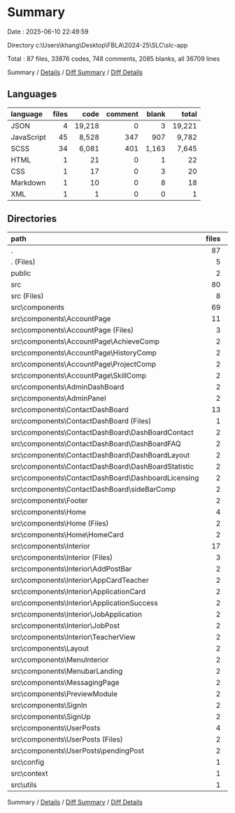 # Summary

Date : 2025-06-10 22:49:59

Directory c:\\Users\\khang\\Desktop\\FBLA\\2024-25\\SLC\\slc-app

Total : 87 files,  33876 codes, 748 comments, 2085 blanks, all 36709 lines

Summary / [Details](details.md) / [Diff Summary](diff.md) / [Diff Details](diff-details.md)

## Languages
| language | files | code | comment | blank | total |
| :--- | ---: | ---: | ---: | ---: | ---: |
| JSON | 4 | 19,218 | 0 | 3 | 19,221 |
| JavaScript | 45 | 8,528 | 347 | 907 | 9,782 |
| SCSS | 34 | 6,081 | 401 | 1,163 | 7,645 |
| HTML | 1 | 21 | 0 | 1 | 22 |
| CSS | 1 | 17 | 0 | 3 | 20 |
| Markdown | 1 | 10 | 0 | 8 | 18 |
| XML | 1 | 1 | 0 | 0 | 1 |

## Directories
| path | files | code | comment | blank | total |
| :--- | ---: | ---: | ---: | ---: | ---: |
| . | 87 | 33,876 | 748 | 2,085 | 36,709 |
| . (Files) | 5 | 19,215 | 0 | 12 | 19,227 |
| public | 2 | 46 | 0 | 2 | 48 |
| src | 80 | 14,615 | 748 | 2,071 | 17,434 |
| src (Files) | 8 | 131 | 30 | 26 | 187 |
| src\\components | 69 | 14,176 | 692 | 1,997 | 16,865 |
| src\\components\\AccountPage | 11 | 2,190 | 42 | 309 | 2,541 |
| src\\components\\AccountPage (Files) | 3 | 1,334 | 22 | 192 | 1,548 |
| src\\components\\AccountPage\\AchieveComp | 2 | 214 | 0 | 29 | 243 |
| src\\components\\AccountPage\\HistoryComp | 2 | 243 | 2 | 28 | 273 |
| src\\components\\AccountPage\\ProjectComp | 2 | 193 | 14 | 32 | 239 |
| src\\components\\AccountPage\\SkillComp | 2 | 206 | 4 | 28 | 238 |
| src\\components\\AdminDashBoard | 2 | 1,669 | 8 | 220 | 1,897 |
| src\\components\\AdminPanel | 2 | 301 | 4 | 45 | 350 |
| src\\components\\ContactDashBoard | 13 | 1,008 | 358 | 170 | 1,536 |
| src\\components\\ContactDashBoard (Files) | 1 | 23 | 9 | 4 | 36 |
| src\\components\\ContactDashBoard\\DashBoardContact | 2 | 251 | 8 | 33 | 292 |
| src\\components\\ContactDashBoard\\DashBoardFAQ | 2 | 157 | 13 | 20 | 190 |
| src\\components\\ContactDashBoard\\DashBoardLayout | 2 | 45 | 3 | 7 | 55 |
| src\\components\\ContactDashBoard\\DashBoardStatistic | 2 | 0 | 303 | 44 | 347 |
| src\\components\\ContactDashBoard\\DashboardLicensing | 2 | 412 | 3 | 46 | 461 |
| src\\components\\ContactDashBoard\\sideBarComp | 2 | 120 | 19 | 16 | 155 |
| src\\components\\Footer | 2 | 162 | 1 | 27 | 190 |
| src\\components\\Home | 4 | 765 | 18 | 114 | 897 |
| src\\components\\Home (Files) | 2 | 276 | 8 | 39 | 323 |
| src\\components\\Home\\HomeCard | 2 | 489 | 10 | 75 | 574 |
| src\\components\\Interior | 17 | 5,221 | 126 | 719 | 6,066 |
| src\\components\\Interior (Files) | 3 | 1,393 | 33 | 181 | 1,607 |
| src\\components\\Interior\\AddPostBar | 2 | 214 | 16 | 40 | 270 |
| src\\components\\Interior\\AppCardTeacher | 2 | 456 | 9 | 60 | 525 |
| src\\components\\Interior\\ApplicationCard | 2 | 1,354 | 34 | 186 | 1,574 |
| src\\components\\Interior\\ApplicationSuccess | 2 | 82 | 0 | 13 | 95 |
| src\\components\\Interior\\JobApplication | 2 | 208 | 1 | 31 | 240 |
| src\\components\\Interior\\JobPost | 2 | 398 | 14 | 57 | 469 |
| src\\components\\Interior\\TeacherView | 2 | 1,116 | 19 | 151 | 1,286 |
| src\\components\\Layout | 2 | 29 | 8 | 6 | 43 |
| src\\components\\MenuInterior | 2 | 157 | 5 | 27 | 189 |
| src\\components\\MenubarLanding | 2 | 68 | 6 | 14 | 88 |
| src\\components\\MessagingPage | 2 | 1,297 | 41 | 166 | 1,504 |
| src\\components\\PreviewModule | 2 | 204 | 2 | 32 | 238 |
| src\\components\\SignIn | 2 | 209 | 14 | 35 | 258 |
| src\\components\\SignUp | 2 | 339 | 44 | 51 | 434 |
| src\\components\\UserPosts | 4 | 557 | 15 | 62 | 634 |
| src\\components\\UserPosts (Files) | 2 | 515 | 15 | 57 | 587 |
| src\\components\\UserPosts\\pendingPost | 2 | 42 | 0 | 5 | 47 |
| src\\config | 1 | 1 | 0 | 0 | 1 |
| src\\context | 1 | 123 | 15 | 24 | 162 |
| src\\utils | 1 | 184 | 11 | 24 | 219 |

Summary / [Details](details.md) / [Diff Summary](diff.md) / [Diff Details](diff-details.md)